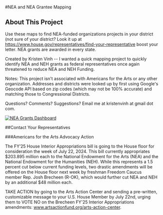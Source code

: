 #NEA and NEA Grantee Mapping

## About This Project
Use these maps to find NEA-funded organizations projects in your district (not sure of your district? Look it up at https://www.house.gov/representatives/find-your-representative boost your letter. NEA grants are awarded in every state. 

Created by Kristen Vinh -- I wanted a quick mapping project to quickly identify NEA and NEH grants as federal representatives once again threatened to reduce NEA and NEH Funding.

Notes: This project isn't associated with Americans for the Arts or any other organization. Addresses and districts were looked up by first using Google's Geocode API based on zip codes (which may not be 100% accurate) and matching those to Congressional Districts.

Questions? Comments? Suggestions? Email me at kristenvinh at gmail dot com.

<div class='tableauPlaceholder' id='viz1721584360161' style='position: relative'><noscript><a href='#'><img alt='NEA Grants Dashboard ' src='https:&#47;&#47;public.tableau.com&#47;static&#47;images&#47;NE&#47;NEAGrants2020-24&#47;NEAGrantsDashboard&#47;1_rss.png' style='border: none' /></a></noscript><object class='tableauViz'  style='display:none;'><param name='host_url' value='https%3A%2F%2Fpublic.tableau.com%2F' /> <param name='embed_code_version' value='3' /> <param name='path' value='views&#47;NEAGrants2020-24&#47;NEAGrantsDashboard?:language=en-US&amp;:embed=true&amp;publish=yes&amp;:sid=&amp;:redirect=auth' /> <param name='toolbar' value='yes' /><param name='static_image' value='https:&#47;&#47;public.tableau.com&#47;static&#47;images&#47;NE&#47;NEAGrants2020-24&#47;NEAGrantsDashboard&#47;1.png' /> <param name='animate_transition' value='yes' /><param name='display_static_image' value='yes' /><param name='display_spinner' value='yes' /><param name='display_overlay' value='yes' /><param name='display_count' value='yes' /><param name='language' value='en-US' /><param name='filter' value='publish=yes' /></object></div>                <script type='text/javascript'>                    var divElement = document.getElementById('viz1721584360161');                    var vizElement = divElement.getElementsByTagName('object')[0];                    if ( divElement.offsetWidth > 800 ) { vizElement.style.width='100%';vizElement.style.height=(divElement.offsetWidth*0.75)+'px';} else if ( divElement.offsetWidth > 500 ) { vizElement.style.width='100%';vizElement.style.height=(divElement.offsetWidth*0.75)+'px';} else { vizElement.style.width='100%';vizElement.style.height='727px';}                     var scriptElement = document.createElement('script');                    scriptElement.src = 'https://public.tableau.com/javascripts/api/viz_v1.js';                    vizElement.parentNode.insertBefore(scriptElement, vizElement);                </script>

##Contact Your Representatives

###Americans for the Arts Advocacy Action

The FY’25 House Interior Appropriations bill is going to the House floor for consideration the week of July 22, 2024. This bill currently appropriates $203.895 million each to the National Endowment for the Arts (NEA) and the National Endowment for the Humanities (NEH). While this represents a 1.5 percent cut below current funding levels, two drastic amendments will be offered on the House floor next week by freshman Freedom Caucus member Rep. Josh Brecheen (R-OK), which would further cut NEA and NEH by an additional $48 million each. 

TAKE ACTION by going to the Arts Action Center and sending a pre-written, customizable message to your U.S. House Member by July 22nd, urging them to VOTE NO on the Brecheen FY'25 Interior Appropriations amendments: www.artsactionfund.org/arts-action-center. 
